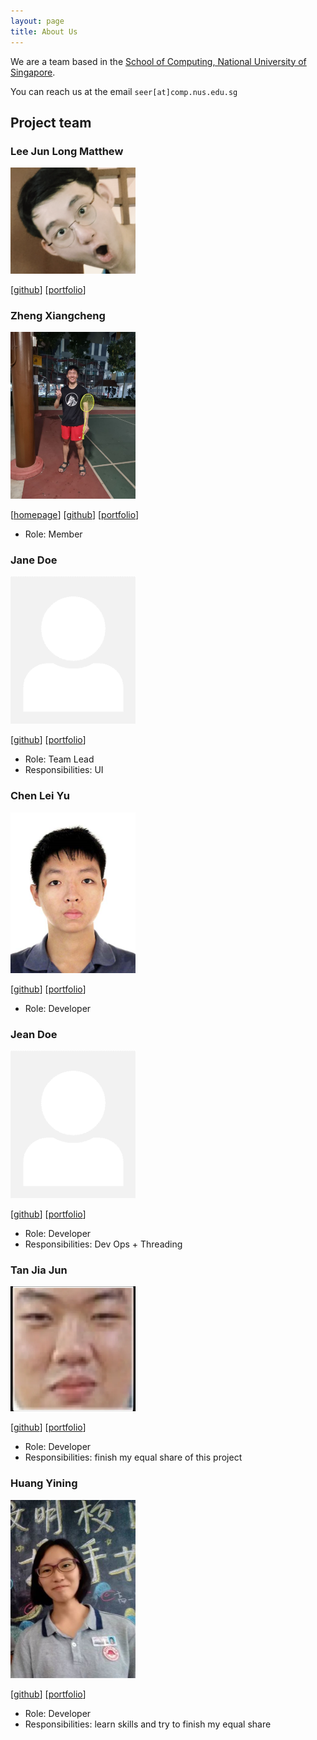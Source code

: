 ```yaml
---
layout: page
title: About Us
---
```


We are a team based in the [School of Computing, National University of Singapore](https://www.comp.nus.edu.sg).

You can reach us at the email `seer[at]comp.nus.edu.sg`

## Project team


### Lee Jun Long Matthew
<img src="images/flyingsalsa.png" width="200px">

[[github](https://github.com/flyingsalsa)]
[[portfolio](team/flyingsalsa.md)]

### Zheng Xiangcheng

<img src="images/xczheng0105.png" width="200px">

[[homepage](http://www.comp.nus.edu.sg/~damithch)]
[[github](https://github.com/xczheng0105)]
[[portfolio](team/johndoe.md)]


* Role: Member

### Jane Doe

<img src="images/johndoe.png" width="200px">

[[github](http://github.com/johndoe)]
[[portfolio](team/johndoe.md)]

* Role: Team Lead
* Responsibilities: UI

### Chen Lei Yu

<img src="images/chenleiyu.png" width="200px">

[[github](http://github.com/ChenLeiyu)] [[portfolio](team/johndoe.md)]

* Role: Developer

### Jean Doe

<img src="images/johndoe.png" width="200px">

[[github](http://github.com/johndoe)]
[[portfolio](team/johndoe.md)]

* Role: Developer
* Responsibilities: Dev Ops + Threading

### Tan Jia Jun

<img src="images/jjtan2002.png" width="200px">

[[github](http://github.com/JJtan2002)]
[[portfolio](team/JJtan2002.md)]

* Role: Developer
* Responsibilities: finish my equal share of this project

### Huang Yining

<img src="images/kitty-001.png" width="200px">

[[github](https://github.com/Kitty-001)]
[[portfolio](team/kitty-001.md)]

* Role: Developer
* Responsibilities: learn skills and try to finish my equal share
